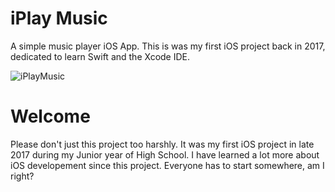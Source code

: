 # iPlay Music
A simple music player iOS App. This is was my first iOS project back in 2017, dedicated to learn Swift and the Xcode IDE.

![iPlayMusic](https://user-images.githubusercontent.com/60367213/94369964-701c1780-00b2-11eb-9ec0-12e670ab0cb0.png)

# Welcome
Please don't just this project too harshly. It was my first iOS project in late 2017 during my Junior year of High School. I have learned a lot more about iOS developement since this project. Everyone has to start somewhere, am I right?
